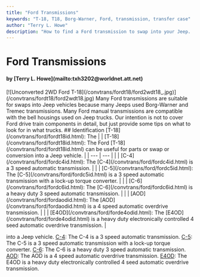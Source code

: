 ```yaml
---
title: "Ford Transmissions"
keywords: "T-18, T18, Borg-Warner, Ford, transmission, transfer case"
author: "Terry L. Howe"
description: "How to find a Ford transmission to swap into your Jeep.  Ford trucks are plentiful and many use heavy duty drive train components suitable for swaps into Jeep trucks."
---
```


# Ford Transmissions
<H4>by [Terry L. Howe](mailto:txh3202@worldnet.att.net)</H4>
[![Unconverted 2WD Ford T-18](/convtrans/fordt18/ford2wdt18_.jpg)](/convtrans/fordt18/ford2wdt18.jpg)
Many Ford transmissions are suitable for swaps into Jeep vehicles
because many Jeeps used Borg-Warner and Tremec transmissions.  Many
Ford manual transmissions are compatible with the bell housings
used on Jeep trucks.
Our intention is not to cover Ford drive train components in detail,
but just provide some tips on what to look for in what trucks.
## Identification
[T-18](/convtrans/ford/fordt18id.html): The
|  | [T-18](/convtrans/ford/fordt18id.html): The
Ford [T-18](/convtrans/ford/fordt18id.html) can be useful for parts or swap or conversion
into a Jeep vehicle. |
| --- | --- |
|  | [C-4](/convtrans/ford/fordc4id.html): The
[C-4](/convtrans/ford/fordc4id.html) is a 3 speed automatic transmission. |
|  | [C-5](/convtrans/ford/fordc5id.html): The
[C-5](/convtrans/ford/fordc5id.html) is a 3 speed automatic transmission with a lock-up torque
converter. |
|  | [C-6](/convtrans/ford/fordc6id.html): The
[C-6](/convtrans/ford/fordc6id.html) is a heavy duty 3 speed automatic transmission. |
|  | [AOD](/convtrans/ford/fordaodid.html): The
[AOD](/convtrans/ford/fordaodid.html) is a 4 speed automatic overdrive transmission. |
|  | [E4OD](/convtrans/ford/forde4odid.html): The
[E4OD](/convtrans/ford/forde4odid.html) is a heavy duty electronically controlled 4 seed automatic
overdrive transmission. |

into a Jeep vehicle.
[C-4](/convtrans/ford/fordc4id.html): The
C-4 is a 3 speed automatic transmission.
[C-5](/convtrans/ford/fordc5id.html): The
C-5 is a 3 speed automatic transmission with a lock-up torque
converter.
[C-6](/convtrans/ford/fordc6id.html): The
C-6 is a heavy duty 3 speed automatic transmission.
[AOD](/convtrans/ford/fordaodid.html): The
AOD is a 4 speed automatic overdrive transmission.
[E4OD](/convtrans/ford/forde4odid.html): The
E4OD is a heavy duty electronically controlled 4 seed automatic
overdrive transmission.